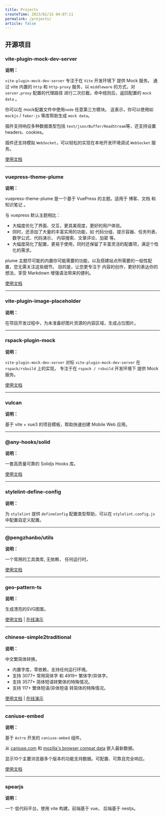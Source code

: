 ```yaml
---
title: Projects
createTime: 2023/02/15 04:07:11
permalink: /projects/
article: false
---
```


## 开源项目

### vite-plugin-mock-dev-server

<NpmBadgeGroup repo="pengzhanbo/vite-plugin-mock-dev-server">
  <NpmBadge type="stars" />
  <NpmBadge type="version" label="npm" />
  <NpmBadge type="dm" />
  <NpmBadge type="dt" />
  <NpmBadge type="license" />
  <NpmBadge type="source" />
</NpmBadgeGroup>

**说明：**

`vite-plugin-mock-dev-server` 专注于在 `Vite` 开发环境下 提供 Mock 服务。
通过 vite 内置的 `http` 和 `http-proxy` 服务，以 `middleware` 的方式，对 `server.proxy` 配置的代理路径
进行二次拦截，命中规则后，返回配置的 `mock data` 。

你可以在 mock配置文件中使用`node` 任意第三方模块。 这表示，你可以使用如 `mockjs` / `faker-js` 等库帮助生成 `mock data`。

插件支持响应多种数据类型包括 `text/json/Buffer/ReadStream`等，还支持设置 headers、cookies。

插件还支持模拟 `WebSocket`，可以轻松的实现在本地开发环境调试 `WebSocket` 服务。

[使用文档](https://vite-plugin-mock-dev-server.netlify.app/)

---

### vuepress-theme-plume

<NpmBadgeGroup repo="pengzhanbo/vuepress-theme-plume">
  <NpmBadge type="stars" />
  <NpmBadge type="version" label="npm" />
  <NpmBadge type="dy" />
  <NpmBadge type="license" />
  <NpmBadge type="source" />
</NpmBadgeGroup>

**说明：**

vuepress-theme-plume 是一个基于 VuePress 的主题。适用于 博客、文档 和 知识笔记 。

与 vuepress 默认主题相比：

- 大幅度优化了界面、交互，更具美观度，更好的用户体验。
- 同时，还添加了大量的丰富实用的功能，如 代码分组、提示容器、任务列表、数学公式、代码演示、 内容搜索、文章评论、加密 等。
- 大幅度简化了配置，更易于使用，同时还保留了丰富灵活的配置项，满足个性化的需求。

plume 主题尽可能的内置你可能需要的功能，以及搭建站点所需要的一般性配置，您无需关注这些细节。 目的是，让您更专注于 内容的创作，更好的表达你的想法，享受 Markdown 增强语法带来的便利。

[使用文档](https://plume.pengzhanbo.cn/)

---

### vite-plugin-image-placeholder

<NpmBadgeGroup repo="pengzhanbo/vite-plugin-image-placeholder">
  <NpmBadge type="stars" />
  <NpmBadge type="version" label="npm" />
  <NpmBadge type="dt" />
  <NpmBadge type="license" />
  <NpmBadge type="source" />
</NpmBadgeGroup>

**说明：**

在项目开发过程中，为未准备好图片资源的内容区域，生成占位图片。

---

### rspack-plugin-mock

<NpmBadgeGroup repo="pengzhanbo/rspack-plugin-mock">
  <NpmBadge type="stars" />
  <NpmBadge type="version" label="npm" />
  <NpmBadge type="dm" />
  <NpmBadge type="license" />
  <NpmBadge type="source" />
</NpmBadgeGroup>

**说明：**

`vite-plugin-mock-dev-server` 对标 `vite-plugin-mock-dev-server` 在 `rspack/rsbuild` 上的实现， 专注于在 `rspack / rsbuild` 开发环境下 提供 Mock 服务。

[使用文档](https://github.com/pengzhanbo/rspack-plugin-mock)

---

### vulcan

<NpmBadgeGroup repo="pengzhanbo/vulcan">
  <NpmBadge type="stars" />
  <NpmBadge type="license" />
  <NpmBadge type="source" />
</NpmBadgeGroup>

<Stamps stamps="gs,gl,g" repo="pengzhanbo/vulcan" />

**说明：**

基于 vite + vue3 的项目模板，帮助快速创建 Mobile Web 应用。

---

### @any-hooks/solid

<NpmBadgeGroup repo="any-hooks/solid-hooks" name="@any-hooks/solid">
  <NpmBadge type="stars" />
  <NpmBadge type="version" label="npm" />
  <NpmBadge type="license" />
  <NpmBadge type="source" />
</NpmBadgeGroup>

**说明：**

一套高质量可靠的 Solidjs Hooks 库。

[使用文档](https://solid-hooks.netlify.app/en-US)

---

### stylelint-define-config

<NpmBadgeGroup repo="stylelint-types/stylelint-define-config">
  <NpmBadge type="stars" />
  <NpmBadge type="version" label="npm" />
  <NpmBadge type="dt" />
  <NpmBadge type="license" />
  <NpmBadge type="source" />
</NpmBadgeGroup>

**说明：**

为 `stylelint` 提供 `defineConfig` 配置类型帮助，可以在 `stylelint.config.js` 中配置自定义配置。

---

### @pengzhanbo/utils

<NpmBadgeGroup repo="pengzhanbo/utils" name="@pengzhanbo/utils">
  <NpmBadge type="stars" />
  <NpmBadge type="version" label="npm" />
  <NpmBadge type="dm" />
  <NpmBadge type="license" />
  <NpmBadge type="source" />
</NpmBadgeGroup>

**说明：**

一个常用的工具类库, 无依赖， 任何运行时。

[使用文档](http://jsr.io/@pengzhanbo/utils)

---

### geo-pattern-ts

<NpmBadgeGroup repo="pengzhanbo/geo-pattern-ts">
  <NpmBadge type="stars" />
  <NpmBadge type="version" label="npm" />
  <NpmBadge type="license" />
  <NpmBadge type="source" />
</NpmBadgeGroup>

**说明：**

生成漂亮的SVG图案。

[使用文档](https://github.com/pengzhanbo/geo-pattern-ts) | [在线演示](geo-pattern.netlify.app)

---

### chinese-simple2traditional

<NpmBadgeGroup repo="pengzhanbo/chinese-simple2traditional">
  <NpmBadge type="stars" />
  <NpmBadge type="version" label="npm" />
  <NpmBadge type="dt" />
  <NpmBadge type="license" />
  <NpmBadge type="source" />
</NpmBadgeGroup>

**说明：**

中文繁简体转换。

- 内置字库，零依赖，支持任何运行环境。
- 支持 3077+ 常用简体字 和 4919+ 繁体字/异体字。
- 支持 3577+ 简体短语转繁体的特殊情况。
- 支持 117+ 繁体短语/异体短语 转简体的特殊情况。

[使用文档](https://github.com/pengzhanbo/chinese-simple2traditional) | [在线演示](https://han-convert.netlify.app/)

---

### caniuse-embed

<NpmBadgeGroup repo="pengzhanbo/caniuse-embed">
  <NpmBadge type="stars" />
  <NpmBadge type="license" />
  <NpmBadge type="source" />
</NpmBadgeGroup>

**说明：**

基于 `Astro` 开发的 `caniuse-embed` 组件。

从 [caniuse.com](https://caniuse.com/) 和 [mozilla's browser compat data](https://github.com/mdn/browser-compat-data) 嵌入最新数据。

显示10个主要浏览器多个版本的功能支持数据。可配置、可靠且完全响应。

[使用文档](https://caniuse-embed.vercel.app/zh-CN)

---

### spearjs

<NpmBadgeGroup repo="pengzhanbo/spearjs">
  <NpmBadge type="stars" />
  <NpmBadge type="license" />
  <NpmBadge type="source" />
</NpmBadgeGroup>

**说明：**

一个 低代码平台。使用 vite 构建。前端基于 vue， 后端基于 nestjs。
